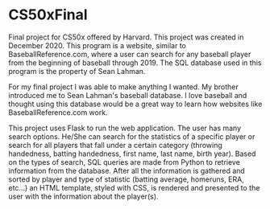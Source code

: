 # CS50xFinal
Final project for CS50x offered by Harvard. This project was created in December 2020. This program is a website, similar to BaseballReference.com, where a user can search for any baseball player from the beginning of baseball through 2019. The SQL database used in this program is the property of Sean Lahman.

For my final project I was able to make anything I wanted. My brother introduced me to Sean Lahman's baseball database. I love baseball and thought using this database would be a great way to learn how websites like BaseballReference.com work.

This project uses Flask to run the web application. The user has many search options. He/She can search for the statistics of a specific player or search for all players that fall under a certain category (throwing handedness, batting handedness, first name, last name, birth year). Based on the types of search, SQL queries are made from Python to retrieve information from the database. After all the information is gathered and sorted by player and type of statistic (batting average, homeruns, ERA, etc...) an HTML template, styled with CSS, is rendered and presented to the user with the information about the player(s).
